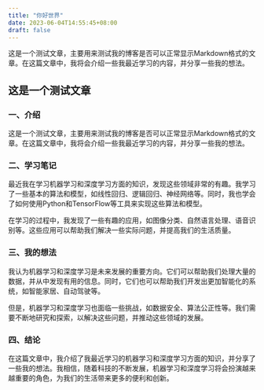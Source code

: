 ```yaml
---
title: "你好世界"
date: 2023-06-04T14:55:45+08:00
draft: false
---
```


这是一个测试文章，主要用来测试我的博客是否可以正常显示Markdown格式的文章。在这篇文章中，我将会介绍一些我最近学习的内容，并分享一些我的想法。

<!--more-->

## 这是一个测试文章

### 一、介绍

这是一个测试文章，主要用来测试我的博客是否可以正常显示Markdown格式的文章。在这篇文章中，我将会介绍一些我最近学习的内容，并分享一些我的想法。

### 二、学习笔记

最近我在学习机器学习和深度学习方面的知识，发现这些领域非常的有趣。我学习了一些基本的算法和模型，如线性回归、逻辑回归、神经网络等。同时，我也学会了如何使用Python和TensorFlow等工具来实现这些算法和模型。

在学习的过程中，我发现了一些有趣的应用，如图像分类、自然语言处理、语音识别等。这些应用可以帮助我们解决一些实际问题，并提高我们的生活质量。

### 三、我的想法

我认为机器学习和深度学习是未来发展的重要方向。它们可以帮助我们处理大量的数据，并从中发现有用的信息。同时，它们也可以帮助我们开发出更加智能化的系统，如智能家居、自动驾驶等。

但是，机器学习和深度学习也面临一些挑战，如数据安全、算法公正性等。我们需要不断地研究和探索，以解决这些问题，并推动这些领域的发展。

### 四、结论

在这篇文章中，我介绍了我最近学习的机器学习和深度学习方面的知识，并分享了一些我的想法。我相信，随着科技的不断发展，机器学习和深度学习将会扮演越来越重要的角色，为我们的生活带来更多的便利和创新。